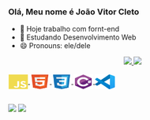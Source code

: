 ### Olá, Meu nome é João Vitor Cleto

- 🔭 Hoje trabalho com fornt-end
- 🌱 Estudando Desenvolvimento Web
- 😄 Pronouns: ele/dele
<div align="center">
  <a href="https://github.com/JohnnyCleto">
  <img height="180em" src="https://github-readme-stats.vercel.app/api?username={JohnnyCleto}&theme=blue-green"/>
  <img height="180em" src="https://github-readme-stats.vercel.app/api/top-langs/?username={JohnnyCleto}&theme=blue-green"/>
</div>
  <div style="display: inline_block"><br>
  <img align="center" alt="Johnny-Js" height="30" width="40" src="https://raw.githubusercontent.com/devicons/devicon/master/icons/javascript/javascript-plain.svg">
  <img align="center" alt="Johnny-HTML" height="30" width="40" src="https://raw.githubusercontent.com/devicons/devicon/master/icons/html5/html5-original.svg">
  <img align="center" alt="Johnny-CSS" height="30" width="40" src="https://raw.githubusercontent.com/devicons/devicon/master/icons/css3/css3-original.svg">
  <img align="center" alt="Johnny-Csharp" height="30" width="40" src="https://raw.githubusercontent.com/devicons/devicon/master/icons/csharp/csharp-original.svg">
  <img align="center" alt="Johnny-Csharp" height="30" width="40" src="https://raw.githubusercontent.com/devicons/devicon/master/icons/vscode/vscode-original.svg">
</div>
  
  ##
 <div>
  <a href="https://instagram.com/cleto_26" target="_blank"><img src="https://img.shields.io/badge/-Instagram-%23E4405F?style=for-the-badge&logo=instagram&logoColor=white" target="_blank"></a>
  <a href="https://www.linkedin.com/in/joão-vitor-cleto-382492237" target="_blank"><img src="https://img.shields.io/badge/-LinkedIn-%230077B5?style=for-the-badge&logo=linkedin&logoColor=white" target="_blank"></a> 
  </div>
